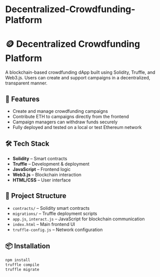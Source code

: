 # Decentralized-Crowdfunding-Platform
# 🪙 Decentralized Crowdfunding Platform

A blockchain-based crowdfunding dApp built using Solidity, Truffle, and Web3.js. Users can create and support campaigns in a decentralized, transparent manner.

## 🚀 Features

- Create and manage crowdfunding campaigns
- Contribute ETH to campaigns directly from the frontend
- Campaign managers can withdraw funds securely
- Fully deployed and tested on a local or test Ethereum network

## 🛠️ Tech Stack

- **Solidity** – Smart contracts
- **Truffle** – Development & deployment
- **JavaScript** – Frontend logic
- **Web3.js** – Blockchain interaction
- **HTML/CSS** – User interface

## 📂 Project Structure

- `contracts/` – Solidity smart contracts
- `migrations/` – Truffle deployment scripts
- `app.js`, `interact.js` – JavaScript for blockchain communication
- `index.html` – Main frontend UI
- `truffle-config.js` – Network configuration

## 📦 Installation

```bash
npm install
truffle compile
truffle migrate
